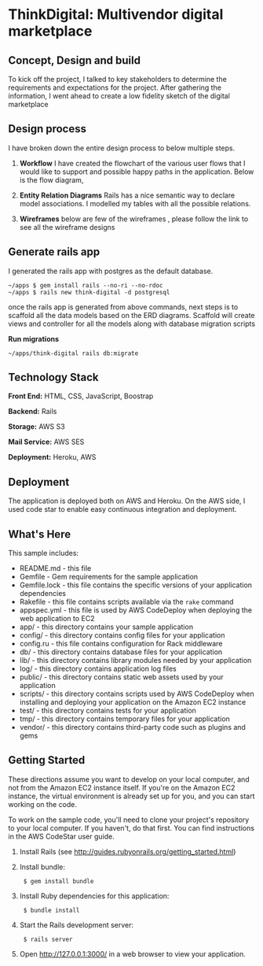 ThinkDigital: Multivendor digital marketplace
==================================================


Concept, Design and build
-----------------
To kick off the project, I talked to key stakeholders to determine the requirements and expectations for the project. After gathering the information, I went ahead to create a low fidelity sketch of the digital marketplace


Design process
-----------------
I have broken down the entire design process to below multiple steps. 

1. **Workflow**
	I have created the flowchart of the various user flows that I would like to support  and possible happy paths in the application. Below is the flow diagram,
 
	
2. **Entity Relation Diagrams**
	Rails has a nice semantic way to declare model associations. I modelled my tables with all the possible relations. 
	
3. **Wireframes**
below are few of the wireframes , please follow the link to see all the wireframe designs


Generate rails app
----------------
I generated the rails app with postgres as the default database.
```
~/apps $ gem install rails --no-ri --no-rdoc
~/apps $ rails new think-digital -d postgresql
```

once the rails app is generated from above commands, next steps is to scaffold all the data models based on the ERD diagrams. Scaffold will create views and controller for all the models along with database migration scripts

**Run migrations**
```
~/apps/think-digital rails db:migrate
```


Technology Stack
-----------------
**Front End:** HTML, CSS, JavaScript, Boostrap

**Backend:** Rails

**Storage:** AWS S3

**Mail Service:** AWS SES

**Deployment:** Heroku, AWS


Deployment
-------------

The application is deployed both on AWS and Heroku. On the AWS side, I used code star to enable easy continuous integration and deployment.


What's Here
-----------

This sample includes:

* README.md - this file
* Gemfile - Gem requirements for the sample application
* Gemfile.lock - this file contains the specific versions of your application
  dependencies
* Rakefile - this file contains scripts available via the `rake` command
* appspec.yml - this file is used by AWS CodeDeploy when deploying the web
  application to EC2
* app/ - this directory contains your sample application
* config/ - this directory contains config files for your application
* config.ru - this file contains configuration for Rack middleware
* db/ - this directory contains database files for your application
* lib/ - this directory contains library modules needed by your application
* log/ - this directory contains application log files
* public/ - this directory contains static web assets used by your application
* scripts/ - this directory contains scripts used by AWS CodeDeploy when
  installing and deploying your application on the Amazon EC2 instance
* test/ - this directory contains tests for your application
* tmp/ - this directory contains temporary files for your application
* vendor/ - this directory contains third-party code such as plugins and gems
  

Getting Started
---------------

These directions assume you want to develop on your local computer, and not
from the Amazon EC2 instance itself. If you're on the Amazon EC2 instance, the
virtual environment is already set up for you, and you can start working on the
code.

To work on the sample code, you'll need to clone your project's repository to your
local computer. If you haven't, do that first. You can find instructions in the
AWS CodeStar user guide.

1. Install Rails (see http://guides.rubyonrails.org/getting_started.html)

2. Install bundle:

        $ gem install bundle

3. Install Ruby dependencies for this application:

        $ bundle install

4. Start the Rails development server:

        $ rails server

5. Open http://127.0.0.1:3000/ in a web browser to view your application.

